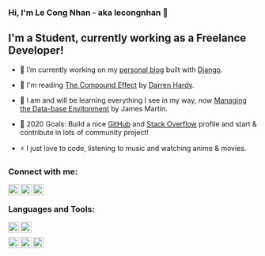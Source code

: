### Hi, I'm Le Cong Nhan - aka lecongnhan 👋


## I'm a Student, currently working as a Freelance Developer!

- 🔭 I’m currently working on my [personal blog](https://github.com/lecongnhan/lecongnhan-django-blog) built with [Django](https://www.djangoproject.com/).
- 📖 I'm reading [The Compound Effect](https://www.goodreads.com/book/show/9420697-the-compound-effect) by [Darren Hardy](https://darrenhardy.com/).
- 🌱 I am and will be learning everything I see in my way, now [Managing the Data-base Envitonment](https://books.google.com.vn/books/about/Managing_the_Data_Base_Environment.html?id=nMgmAAAAMAAJ&redir_esc=y) by James Martin.
- 🥅 2020 Goals: Build a nice [GitHub](https://github.com/lecongnhan) and [Stack Overflow](https://stackoverflow.com/users/13484014/) profile and start & contribute in lots of community project!

- ⚡ I just love to code, listening to music and watching anime & movies.

### Connect with me:

[<img align="left" alt="linkmez | Freelancer" width="22px" src="https://simpleicons.org/icons/freelancer.svg" />][Freelancer]
[<img align="left" alt="lecongnhan.293 | Facebook" width="22px" src="https://simpleicons.org/icons/facebook.svg" />][Facebook]
[<img align="left" alt="l13484014 | Stack Overflow" width="22px" src="https://simpleicons.org/icons/stackoverflow.svg" />][StackOverflow]

<br />

### Languages and Tools:

<img align="left" alt="C++" width="22px" src="https://simpleicons.org/icons/cplusplus.svg" />
<img align="left" alt="Python" width="22px" src="https://simpleicons.org/icons/python.svg" />

<br />

[<img align="left" alt="Visual Studio" width="22px" src="https://simpleicons.org/icons/visualstudio.svg" />][Visual Studio]
[<img align="left" alt="Visual Studio Code" width="22px" src="https://simpleicons.org/icons/visualstudiocode.svg" />][Visual Studio Code]
[<img align="left" alt="PyCharm" width="22px" src="https://simpleicons.org/icons/pycharm.svg" />][PyCharm]


[Freelancer]: https://www.vn.freelancer.com/u/Linkmez
[Facebook]: http://facebook.com/lecongnhan.293
[StackOverflow]: https://stackoverflow.com/users/13484014
[PyCharm]: https://www.jetbrains.com/pycharm/
[Visual Studio]: https://visualstudio.microsoft.com/
[Visual Studio Code]: https://code.visualstudio.com/
